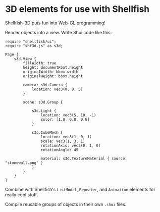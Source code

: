 # 3D elements for use with Shellfish

Shellfish-3D puts fun into Web-GL programming!

Render objects into a view. Write Shui code like this:

```
require "shellfish/ui";
require "shf3d.js" as s3d;

Page {
    s3d.View {
        fillWidth: true
        height: documentRoot.height
        originalWidth: bbox.width
        originalHeight: bbox.height

        camera: s3d.Camera {
            location: vec3(0, 0, 5)
        }

        scene: s3d.Group {

            s3d.Light {
                location: vec3(5, 10, -1)
                color: [1.0, 0.8, 0.8]
            }

            s3d.CubeMesh {
                location: vec3(1, 0, 1)
                scale: vec3(1, 3, 1)
                rotationAxis: vec3(0, 1, 0)
                rotationAngle: 45

                material: s3d.TextureMaterial { source: "stonewall.png" }
            }
        }
    }
}
```

Combine with Shellfish's `ListModel`, `Repeater`, and `Animation` elements for
really cool stuff.

Compile reusable groups of objects in their own `.shui` files.
